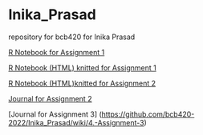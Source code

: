 # Inika_Prasad
repository for bcb420 for Inika Prasad 

[R Notebook for Assignment 1](https://github.com/bcb420-2022/Inika_Prasad/blob/fef0ee1cee7924b6e990c2cec1ecba1a0cf52d24/RNotebook_20Feb.Rmd)

[R Notebook (HTML) knitted for Assignment 1](https://github.com/bcb420-2022/Inika_Prasad/blob/e6b6fe0cae9574c418f682cc1486fd1d4c281855/RNotebook_20Feb.html)

[R Notebook (HTML)knitted for Assignment 2](https://github.com/bcb420-2022/Inika_Prasad/blob/main/A2_InikaPrasad-InikaPrasad.html)

[Journal for Assignment 2](https://github.com/bcb420-2022/Inika_Prasad/wiki/3.-Assignment-2)

[Journal for Assignment 3] (https://github.com/bcb420-2022/Inika_Prasad/wiki/4.-Assignment-3)
